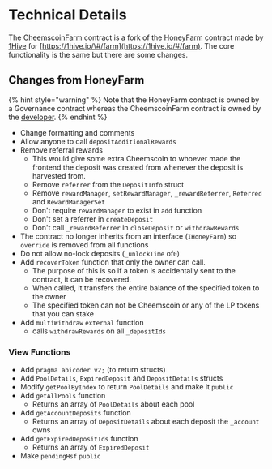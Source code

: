 # Technical Details

The [CheemscoinFarm](https://github.com/cryptocheems/farm-contracts/blob/master/contracts/CheemscoinFarm.sol) contract is a fork of the [HoneyFarm](https://github.com/1Hive/honeyswap-farm/blob/master/contracts/HoneyFarm.sol) contract made by [1Hive](https://wiki.1hive.org/) for [https://1hive.io/\#/farm](https://1hive.io/#/farm).  The core functionality is the same but there are some changes. 

## Changes from HoneyFarm

{% hint style="warning" %}
Note that the HoneyFarm contract is owned by a Governance contract whereas the CheemscoinFarm contract is owned by the [developer](https://blockscout.com/xdai/mainnet/address/0xB67D4dd9F0E25760dC0f373d79588Bd0169b2335/transactions).
{% endhint %}

* Change formatting and comments
* Allow anyone to call `depositAdditionalRewards`
* Remove referral rewards
  * This would give some extra Cheemscoin to whoever made the frontend the deposit was created from whenever the deposit is harvested from. 
  * Remove `referrer` from the `DepositInfo` struct
  * Remove `rewardManager`,  `setRewardManager`, `_rewardReferrer`, `Referred` and `RewardManagerSet`
  * Don't require `rewardManager` to exist in `add` function
  * Don't set a referrer in `createDeposit`
  * Don't call `_rewardReferrer` in `closeDeposit` or `withdrawRewards`
* The contract no longer inherits from an interface \(`IHoneyFarm`\) so `override` is removed from all functions
* Do not allow no-lock deposits \(`_unlockTime` of`0`\)
* Add `recoverToken` function that only the owner can call. 
  * The purpose of this is so if a token is accidentally sent to the contract, it can be recovered.
  * When called, it transfers the entire balance of the specified token to the owner
  * The specified token can not be Cheemscoin or any of the LP tokens that you can stake
* Add `multiWithdraw` `external` function
  * calls `withdrawRewards` on all `_depositIds`

### View Functions

* Add `pragma abicoder v2;` \(to return structs\)
* Add `PoolDetails`, `ExpiredDeposit` and `DepositDetails` structs
* Modify `getPoolByIndex` to return `PoolDetails` and make it `public`
* Add `getAllPools` function
  * Returns an array of `PoolDetails` about each pool
* Add `getAccountDeposits` function
  * Returns an array of `DepositDetails` about each deposit the `_account` owns
* Add `getExpiredDepositIds` function
  * Returns an array of `ExpiredDeposit`
* Make `pendingHsf` `public`



